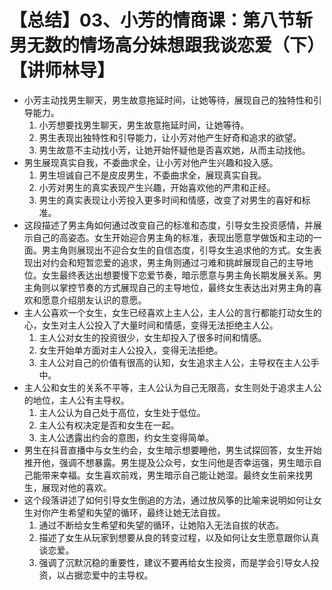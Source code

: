 # 【总结】03、小芳的情商课：第八节斩男无数的情场高分妹想跟我谈恋爱（下）【讲师林导】

-   小芳主动找男生聊天，男生故意拖延时间，让她等待，展现自己的独特性和引导能力。
    1.  小芳想要找男生聊天，男生故意拖延时间，让她等待。
    2.  男生表现出独特性和引导能力，让小芳对他产生好奇和追求的欲望。
    3.  男生故意不主动找小芳，让她开始怀疑他是否喜欢她，从而主动找他。
-   男生展现真实自我，不委曲求全，让小芳对他产生兴趣和投入感。
    1.  男生坦诚自己不是皮皮男生，不委曲求全，展现真实自我。
    2.  小芳对男生的真实表现产生兴趣，开始喜欢他的严肃和正经。
    3.  男生的真实表现让小芳投入更多时间和情感，改变了对男生的喜好和标准。
-   这段描述了男主角如何通过改变自己的标准和态度，引导女生投资感情，并展示自己的高姿态。女生开始迎合男主角的标准，表现出愿意学做饭和主动的一面。男主角则展现出不迎合女生的自信态度，引导女生追求他的方式。女生表现出对约会和短暂恋爱的追求，男主角则通过刁难和挑衅展现自己的主导地位。女生最终表达出想要慢下恋爱节奏，暗示愿意与男主角长期发展关系。男主角则以掌控节奏的方式展现自己的主导地位，最终女生表达出对男主角的喜欢和愿意介绍朋友认识的意愿。
-   主人公喜欢一个女生，女生已经喜欢上主人公，主人公的言行都能打动女生的心，女生对主人公投入了大量时间和情感，变得无法拒绝主人公。
    1.  主人公对女生的投资很少，女生却投入了很多时间和情感。
    2.  女生开始单方面对主人公投入，变得无法拒绝。
    3.  主人公对自己的价值有很高的认知，女生追求主人公，主导权在主人公手中。
-   主人公和女生的关系不平等，主人公认为自己无限高，女生则处于追求主人公的地位，主人公有主导权。
    1.  主人公认为自己处于高位，女生处于低位。
    2.  主人公有权决定是否和女生在一起。
    3.  主人公透露出约会的意图，约女生变得简单。
-   男生在抖音直播中与女生约会，女生暗示想要睡他，男生试探回答，女生开始推开他，强调不想暴露。男生提及公众号，女生问他是否幸运强，男生暗示自己能带来幸福。女生喜欢前戏，男生暗示自己能让她湿。最终女生前来找男生，展现对他的喜欢。
-   这个段落讲述了如何引导女生倒追的方法，通过放风筝的比喻来说明如何让女生对你产生希望和失望的循环，最终让她无法自拔。
    1.  通过不断给女生希望和失望的循环，让她陷入无法自拔的状态。
    2.  描述了女生从玩家到想要从良的转变过程，以及如何让女生愿意跟你认真谈恋爱。
    3.  强调了沉默沉稳的重要性，建议不要再给女生投资，而是学会引导女人投资，以占据恋爱中的主导权。
